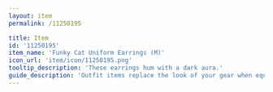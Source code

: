 ```yaml
---
layout: item
permalink: /11250195

title: Item
id: '11250195'
item_name: 'Funky Cat Uniform Earrings (M)'
icon_url: 'item/icon/11250195.png'
tooltip_description: 'These earrings hum with a dark aura.'
guide_description: 'Outfit items replace the look of your gear when equipped.'
---
```

